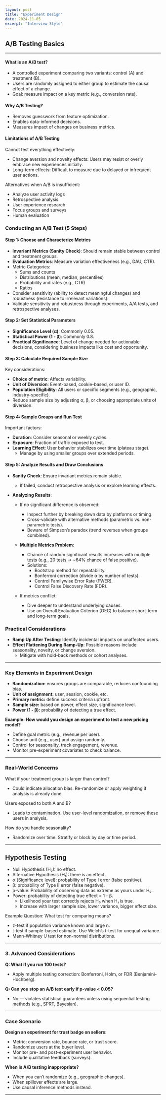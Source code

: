 ```yaml
---
layout: post
title: "Experiment Design"
date: 2024-11-05
excerpt: "Interview Style"
---
```


## A/B Testing Basics
---

#### What is an A/B test?
- A controlled experiment comparing two variants: control (A) and treatment (B).
- Users are randomly assigned to either group to estimate the causal effect of a change.
- Goal: measure impact on a key metric (e.g., conversion rate).

#### Why A/B Testing?
- Removes guesswork from feature optimization.
- Enables data-informed decisions.
- Measures impact of changes on business metrics.

#### Limitations of A/B Testing
Cannot test everything effectively:
- Change aversion and novelty effects: Users may resist or overly embrace new experiences initially.
- Long-term effects: Difficult to measure due to delayed or infrequent user actions.

Alternatives when A/B is insufficient:
- Analyze user activity logs
- Retrospective analysis
- User experience research
- Focus groups and surveys
- Human evaluation

### Conducting an A/B Test (5 Steps)

#### Step 1: Choose and Characterize Metrics
- **Invariant Metrics (Sanity Check)**: Should remain stable between control and treatment groups.
- **Evaluation Metrics**: Measure variation effectiveness (e.g., DAU, CTR).
- Metric Categories:
  - Sums and counts
  - Distributions (mean, median, percentiles)
  - Probability and rates (e.g., CTR)
  - Ratios
- Consider sensitivity (ability to detect meaningful changes) and robustness (resistance to irrelevant variations).
- Validate sensitivity and robustness through experiments, A/A tests, and retrospective analyses.

#### Step 2: Set Statistical Parameters
- **Significance Level (α)**: Commonly 0.05.
- **Statistical Power (1 - β)**: Commonly 0.8.
- **Practical Significance**: Level of change needed for actionable decisions, considering business impacts like cost and opportunity.

#### Step 3: Calculate Required Sample Size
Key considerations:
- **Choice of metric**: Affects variability.
- **Unit of Diversion**: Event-based, cookie-based, or user ID.
- **Population Eligibility**: All users or specific segments (e.g., geographic, industry-specific).
- Reduce sample size by adjusting α, β, or choosing appropriate units of diversion.

#### Step 4: Sample Groups and Run Test
Important factors:
- **Duration**: Consider seasonal or weekly cycles.
- **Exposure**: Fraction of traffic exposed to test.
- **Learning Effect**: User behavior stabilizes over time (plateau stage).
  - Manage by using smaller groups over extended periods.

#### Step 5: Analyze Results and Draw Conclusions
- **Sanity Check**: Ensure invariant metrics remain stable.
  - If failed, conduct retrospective analysis or explore learning effects.

- **Analyzing Results**:
  - If no significant difference is observed:
    - Inspect further by breaking down data by platforms or timing.
    - Cross-validate with alternative methods (parametric vs. non-parametric tests).
    - Beware of Simpson’s paradox (trend reverses when groups combined).

  - **Multiple Metrics Problem**:
    - Chance of random significant results increases with multiple tests (e.g., 20 tests → ~64% chance of false positive).
    - Solutions:
      - Bootstrap method for repeatability.
      - Bonferroni correction (divide α by number of tests).
      - Control Familywise Error Rate (FWER).
      - Control False Discovery Rate (FDR).

  - If metrics conflict:
    - Dive deeper to understand underlying causes.
    - Use an Overall Evaluation Criterion (OEC) to balance short-term and long-term goals.

### Practical Considerations
- **Ramp Up After Testing**: Identify incidental impacts on unaffected users.
- **Effect Flattening During Ramp-Up**: Possible reasons include seasonality, novelty, or change aversion.
  - Mitigate with hold-back methods or cohort analyses.

---

### Key Elements in Experiment Design

- **Randomization:** ensures groups are comparable, reduces confounding bias.
- **Unit of assignment:** user, session, cookie, etc.
- **Primary metric:** define success criteria upfront.
- **Sample size:** based on power, effect size, significance level.
- **Power (1 - β):** probability of detecting a true effect.

**Example: How would you design an experiment to test a new pricing model?**
- Define goal metric (e.g., revenue per user).
- Choose unit (e.g., user) and assign randomly.
- Control for seasonality, track engagement, revenue.
- Monitor pre-experiment covariates to check balance.

---

### Real-World Concerns

What if your treatment group is larger than control?  
- Could indicate allocation bias. Re-randomize or apply weighting if analysis is already done.

Users exposed to both A and B?  
- Leads to contamination. Use user-level randomization, or remove these users in analysis.

How do you handle seasonality?  
- Randomize over time. Stratify or block by day or time period.

---

## Hypothesis Testing

- Null Hypothesis (H₀): no effect.
- Alternative Hypothesis (H₁): there is an effect.
- α (Significance level): probability of Type I error (false positive).
- β: probability of Type II error (false negative).
- p-value: Probability of observing data as extreme as yours under H₀.
- Power: probability of detecting true effect = 1 - β.
    - Likelihood your test correctly rejects H₀ when H₁ is true.
    - Increase with larger sample size, lower variance, bigger effect size.

Example Question: What test for comparing means?
- z-test if population variance known and large n.
- t-test if sample-based estimate. Use Welch’s t-test for unequal variance.
- Mann-Whitney U test for non-normal distributions.

---

### **3. Advanced Considerations**
**Q: What if you run 100 tests?**
- Apply multiple testing correction: Bonferroni, Holm, or FDR (Benjamini-Hochberg).

**Q: Can you stop an A/B test early if p-value < 0.05?**
- No — violates statistical guarantees unless using sequential testing methods (e.g., SPRT, Bayesian).

---

### Case Scenario

**Design an experiment for trust badge on sellers:**
- Metric: conversion rate, bounce rate, or trust score.
- Randomize users at the buyer level.
- Monitor pre- and post-experiment user behavior.
- Include qualitative feedback (surveys).

**When is A/B testing inappropriate?**
- When you can’t randomize (e.g., geographic changes).
- When spillover effects are large.
- Use causal inference methods instead.

---
